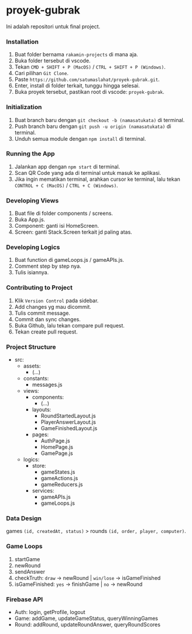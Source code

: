 # proyek-gubrak
Ini adalah repositori untuk final project.

### Installation
1. Buat folder bernama `rakamin-projects` di mana aja.
2. Buka folder tersebut di vscode.
3. Tekan `CMD + SHIFT + P (MacOS)` / `CTRL + SHIFT + P (Windows)`.
4. Cari pilihan `Git Clone`.
5. Paste `https://github.com/satumaslahat/proyek-gubrak.git`.
6. Enter, install di folder terkait, tunggu hingga selesai.
7. Buka proyek tersebut, pastikan root di vscode: `proyek-gubrak`.

### Initialization
1. Buat branch baru dengan `git checkout -b (namasatukata)` di terminal.
2. Push branch baru dengan `git push -u origin (namasatukata)` di terminal.
3. Unduh semua module dengan `npm install` di terminal.

### Running the App
1. Jalankan app dengan `npm start` di terminal.
2. Scan QR Code yang ada di terminal untuk masuk ke aplikasi.
3. Jika ingin mematikan terminal, arahkan cursor ke terminal, lalu tekan `CONTROL + C (MacOS)` / `CTRL + C (Windows)`.

### Developing Views
1. Buat file di folder components / screens.
2. Buka App.js.
3. Component: ganti isi HomeScreen.
4. Screen: ganti Stack.Screen terkait jd paling atas.

### Developing Logics
1. Buat function di gameLoops.js / gameAPIs.js.
2. Comment step by step nya.
3. Tulis isiannya.

### Contributing to Project
1. Klik `Version Control` pada sidebar.
2. Add changes yg mau dicommit.
3. Tulis commit message.
4. Commit dan sync changes.
5. Buka Github, lalu tekan compare pull request.
6. Tekan create pull request.

### Project Structure
- src:
  - assets:
    - (...)
  - constants:
    - messages.js
  - views:
    - components:
      - (...)
    - layouts:
      - RoundStartedLayout.js
      - PlayerAnswerLayout.js
      - GameFinishedLayout.js
    - pages:
      - AuthPage.js
      - HomePage.js
      - GamePage.js
   - logics:
      - store:
        - gameStates.js 
        - gameActions.js
        - gameReducers.js
      - services:
        - gameAPIs.js
        - gameLoops.js

### Data Design
games `(id, createdAt, status)` > rounds `(id, order, player, computer)`.

### Game Loops
1. startGame 
2. newRound
3. sendAnswer
4. checkTruth: `draw` -> newRound | `win/lose` -> isGameFinished
5. isGameFinished: `yes` -> finishGame | `no` -> newRound

### Firebase API
- Auth: login, getProfile, logout
- Game: addGame, updateGameStatus, queryWinningGames
- Round: addRound, updateRoundAnswer, queryRoundScores